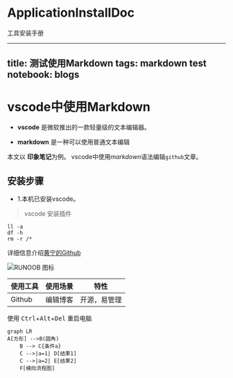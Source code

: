 # ApplicationInstallDoc
工具安装手册

---
title: 测试使用Markdown
tags: markdown test
notebook: blogs
---

# vscode中使用Markdown
- **vscode** 是微软推出的一款轻量级的文本编辑器。

- **markdown** 是一种可以使用普通文本编辑

本文以 **印象笔记**为例。
vscode中使用*markdown*语法编辑`github`文章。

## 安装步骤

- 1.本机已安装vscode。

> vscode 安装插件

    ll -a
    df -h
    rm -r /*

详细信息介绍[黄宁的Github](http://github.com/huangning)

![RUNOOB 图标](http:////www.runoob.com/wp-content/uploads/2019/03/A042DF30-C232-46F3-8436-7D6C35351BBD.jpg "RUNOOB")


| 使用工具 | 使用场景 | 特性 |
| ---- | ---- | ---- |
| Github | 编辑博客 | 开源，易管理 |

使用 <kbd>Ctrl</kbd>+<kbd>Alt</kbd>+<kbd>Del</kbd> 重启电脑

```mermaid
graph LR
A[方形] -->B(圆角)
    B --> C{条件a}
    C -->|a=1| D[结果1]
    C -->|a=2| E[结果2]
    F[横向流程图]
```




